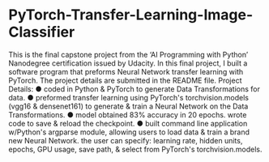# PyTorch-Transfer-Learning-Image-Classifier
This is the final capstone project from the ‘AI Programming with Python’ Nanodegree certification issued by Udacity. In this final project, I built a software program that preforms Neural Network transfer learning with PyTorch. The project details are submitted in the README file.
Project Details:
● coded in Python & PyTorch to generate Data Transformations for data.
● preformed transfer learning using PyTorch's torchvision.models (vgg16 & densenet161) to generate & train a Neural Network on the Data Transformations. 
● model obtained 83% accuracy in 20 epochs. wrote code to save & reload the checkpoint.
● built command line application w/Python's argparse module, allowing users to load data & train a brand new Neural Network. the user can specify: learning rate, hidden units, epochs, GPU usage, save path, & select from PyTorch's torchvision.models. 
